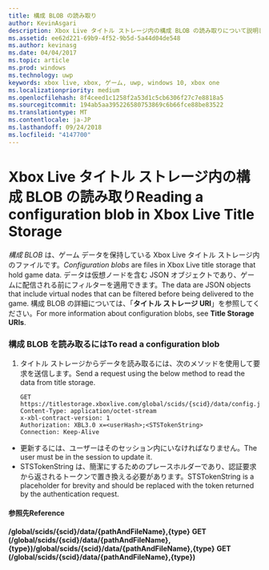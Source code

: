 ```yaml
---
title: 構成 BLOB の読み取り
author: KevinAsgari
description: Xbox Live タイトル ストレージ内の構成 BLOB の読み取りについて説明します。
ms.assetid: ee62d221-69b9-4f52-9b5d-5a44d04de548
ms.author: kevinasg
ms.date: 04/04/2017
ms.topic: article
ms.prod: windows
ms.technology: uwp
keywords: xbox live, xbox, ゲーム, uwp, windows 10, xbox one
ms.localizationpriority: medium
ms.openlocfilehash: 8f4ceed1c1258f2a53d1c5cb6306f27c7e8818a5
ms.sourcegitcommit: 194ab5aa395226580753869c6b66fce88be83522
ms.translationtype: MT
ms.contentlocale: ja-JP
ms.lasthandoff: 09/24/2018
ms.locfileid: "4147700"
---
```

# <a name="reading-a-configuration-blob-in-xbox-live-title-storage"></a><span data-ttu-id="afab4-104">Xbox Live タイトル ストレージ内の構成 BLOB の読み取り</span><span class="sxs-lookup"><span data-stu-id="afab4-104">Reading a configuration blob in Xbox Live Title Storage</span></span>

<span data-ttu-id="afab4-105">*構成 BLOB* は、ゲーム データを保持している Xbox Live タイトル ストレージ内のファイルです。</span><span class="sxs-lookup"><span data-stu-id="afab4-105">*Configuration blobs* are files in Xbox Live title storage that hold game data.</span></span> <span data-ttu-id="afab4-106">データは仮想ノードを含む JSON オブジェクトであり、ゲームに配信される前にフィルターを適用できます。</span><span class="sxs-lookup"><span data-stu-id="afab4-106">The data are JSON objects that include virtual nodes that can be filtered before being delivered to the game.</span></span> <span data-ttu-id="afab4-107">構成 BLOB の詳細については、「**タイトル ストレージ URI**」を参照してください。</span><span class="sxs-lookup"><span data-stu-id="afab4-107">For more information about configuration blobs, see **Title Storage URIs**.</span></span>

### <a name="to-read-a-configuration-blob"></a><span data-ttu-id="afab4-108">構成 BLOB を読み取るには</span><span class="sxs-lookup"><span data-stu-id="afab4-108">To read a configuration blob</span></span>

1.  <span data-ttu-id="afab4-109">タイトル ストレージからデータを読み取るには、次のメソッドを使用して要求を送信します。</span><span class="sxs-lookup"><span data-stu-id="afab4-109">Send a request using the below method to read the data from title storage.</span></span>

        GET https://titlestorage.xboxlive.com/global/scids/{scid}/data/config.json,config              
        Content-Type: application/octet-stream
        x-xbl-contract-version: 1
        Authorization: XBL3.0 x=<userHash>;<STSTokenString>
        Connection: Keep-Alive


-   <span data-ttu-id="afab4-110">更新するには、ユーザーはそのセッション内にいなければなりません。</span><span class="sxs-lookup"><span data-stu-id="afab4-110">The user must be in the session to update it.</span></span>
-   <span data-ttu-id="afab4-111">STSTokenString は、簡潔にするためのプレースホルダーであり、認証要求から返されるトークンで置き換える必要があります。</span><span class="sxs-lookup"><span data-stu-id="afab4-111">STSTokenString is a placeholder for brevity and should be replaced with the token returned by the authentication request.</span></span>

#### <a name="reference"></a><span data-ttu-id="afab4-112">参照先</span><span class="sxs-lookup"><span data-stu-id="afab4-112">Reference</span></span>

<span data-ttu-id="afab4-113">**/global/scids/{scid}/data/{pathAndFileName},{type}**
**GET (/global/scids/{scid}/data/{pathAndFileName},{type})**</span><span class="sxs-lookup"><span data-stu-id="afab4-113">**/global/scids/{scid}/data/{pathAndFileName},{type}**
**GET (/global/scids/{scid}/data/{pathAndFileName},{type})**</span></span>
